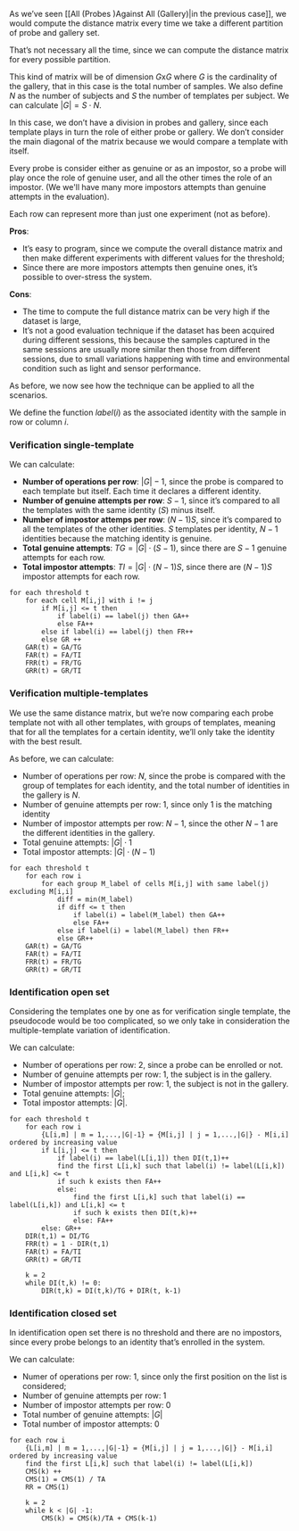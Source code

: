 As we’ve seen [[All (Probes )Against All (Gallery)|in the previous case]], we would compute the distance matrix every time we take a different partition of probe and gallery set.

That’s not necessary all the time, since we can compute the distance matrix for every possible partition.

This kind of matrix will be of dimension $G\text{x}G$ where $G$ is the cardinality of the gallery, that in this case is the total number of samples. We also define $N$ as the number of subjects and $S$ the number of templates per subject. We can calculate $|G| = S \cdot N$.

In this case, we don’t have a division in probes and gallery, since each template plays in turn the role of either probe or gallery. We don’t consider the main diagonal of the matrix because we would compare a template with itself.

Every probe is consider either as genuine or as an impostor, so a probe will play once the role of genuine user, and all the other times the role of an impostor. (We we'll have many more impostors attempts than genuine attempts in the evaluation).

Each row can represent more than just one experiment (not as before).

**Pros**:

- It’s easy to program, since we compute the overall distance matrix and then make different experiments with different values for the threshold;
- Since there are more impostors attempts then genuine ones, it’s possible to over-stress the system.

**Cons**:

- The time to compute the full distance matrix can be very high if the dataset is large,
- It’s not a good evaluation technique if the dataset has been acquired during different sessions, this because the samples captured in the same sessions are usually more similar then those from different sessions, due to small variations happening with time and environmental condition such as light and sensor performance.

As before, we now see how the technique can be applied to all the scenarios.

We define the function $label(i)$ as the associated identity with the sample in row or column $i$. 

### Verification single-template

We can calculate:

- **Number of operations per row**: $|G| -1$, since the probe is compared to each template but itself. Each time it declares a different identity.
- **Number of genuine attempts per row**: $S-1$, since it’s compared to all the templates with the same identity ($S$) minus itself.
- **Number of impostor attemps per row**: $(N-1)S$, since it’s compared to all the templates of the other identities. $S$ templates per identity, $N-1$ identities because the matching identity is genuine.
- **Total genuine attempts**: $TG = |G| \cdot (S-1)$, since there are $S-1$ genuine attempts for each row.
- **Total impostor attempts**: $TI = |G| \cdot (N-1)S$, since there are $(N-1)S$ impostor attempts for each row.

```
for each threshold t
	for each cell M[i,j] with i != j
		if M[i,j] <= t then
			if label(i) == label(j) then GA++
			else FA++
		else if label(i) == label(j) then FR++
		else GR ++
	GAR(t) = GA/TG
	FAR(t) = FA/TI
	FRR(t) = FR/TG
	GRR(t) = GR/TI
```

### Verification multiple-templates

We use the same distance matrix, but we’re now comparing each probe template not with all other templates, with groups of templates, meaning that for all the templates for a certain identity, we’ll only take the identity with the best result.

As before, we can calculate:

- Number of operations per row: $N$, since the probe is compared with the group of templates for each identity, and the total number of identities in the gallery is $N$.
- Number of genuine attempts per row: $1$, since only $1$ is the matching identity
- Number of impostor attempts per row: $N-1$, since the other $N-1$ are the different identities in the gallery.
- Total genuine attempts: $|G| \cdot 1$
- Total impostor attempts:  $|G|\cdot(N-1)$

```
for each threshold t
	for each row i
		for each group M_label of cells M[i,j] with same label(j) excluding M[i,i]
			diff = min(M_label)
			if diff <= t then
				if label(i) = label(M_label) then GA++
				else FA++
			else if label(i) = label(M_label) then FR++
			else GR++
	GAR(t) = GA/TG
	FAR(t) = FA/TI
	FRR(t) = FR/TG
	GRR(t) = GR/TI
```

### Identification open set

Considering the templates one by one as for verification single template, the pseudocode would be too complicated, so we only take in consideration the multiple-template variation of identification.

We can calculate:

- Number of operations per row: $2$, since a probe can be enrolled or not.
- Number of genuine attempts per row: $1$, the subject is in the gallery.
- Number of impostor attempts per row: $1$, the subject is not in the gallery.
- Total genuine attempts: $|G|$;
- Total impostor attempts: $|G|$.

```
for each threshold t
	for each row i
		{L[i,m] | m = 1,...,|G|-1} = {M[i,j] | j = 1,...,|G|} - M[i,i] ordered by increasing value
		if L[i,j] <= t then
			if label(i) == label(L[i,1]) then DI(t,1)++
			find the first L[i,k] such that label(i) != label(L[i,k]) and L[i,k] <= t
			if such k exists then FA++
			else: 
				find the first L[i,k] such that label(i) == label(L[i,k]) and L[i,k] <= t
				if such k exists then DI(t,k)++
				else: FA++
		else: GR++
	DIR(t,1) = DI/TG
	FRR(t) = 1 - DIR(t,1)
	FAR(t) = FA/TI
	GRR(t) = GR/TI
	
	k = 2
	while DI(t,k) != 0:
		DIR(t,k) = DI(t,k)/TG + DIR(t, k-1)
```

### Identification closed set

In identification open set there is no threshold and there are no impostors, since every probe belongs to an identity that’s enrolled in the system.

We can calculate:

- Numer of operations per row: $1$, since only the first position on the list is considered;
- Number of genuine attempts per row: $1$
- Number of impostor attempts per row: $0$
- Total number of genuine attempts: $|G|$
- Total number of impostor attempts: $0$

```
for each row i
	{L[i,m] | m = 1,...,|G|-1} = {M[i,j] | j = 1,...,|G|} - M[i,i] ordered by increasing value
	find the first L[i,k] such that label(i) != label(L[i,k])
	CMS(k) ++
	CMS(1) = CMS(1) / TA
	RR = CMS(1)
	
	k = 2
	while k < |G| -1:
		CMS(k) = CMS(k)/TA + CMS(k-1)

```
